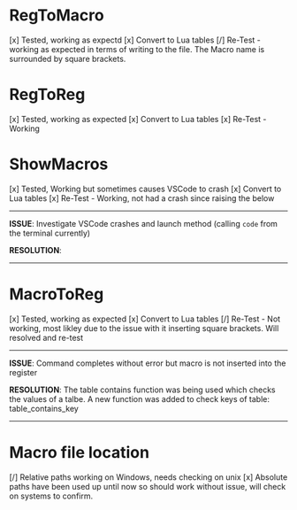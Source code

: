 # RegToMacro

[x] Tested, working as expectd
[x] Convert to Lua tables
[/] Re-Test - working as expected in terms of writing to the file. The Macro name is surrounded by square brackets.

# RegToReg

[x] Tested, working as expected
[x] Convert to Lua tables
[x] Re-Test - Working

# ShowMacros

[x] Tested, Working but sometimes causes VSCode to crash
[x] Convert to Lua tables
[x] Re-Test - Working, not had a crash since raising the below

---

**ISSUE**: Investigate VSCode crashes and launch method (calling `code` from the terminal currently)

**RESOLUTION**:

---

# MacroToReg

[x] Tested, working as expected
[x] Convert to Lua tables
[/] Re-Test - Not working, most likley due to the issue with it inserting square brackets. Will resolved and re-test

---

**ISSUE**: Command completes without error but macro is not inserted into the register

**RESOLUTION**: The table contains function was being used which checks the values of a talbe. A new function was added to check keys of table: table_contains_key

---

# Macro file location

[/] Relative paths working on Windows, needs checking on unix
[x] Absolute paths have been used up until now so should work without issue, will check on systems to confirm.
